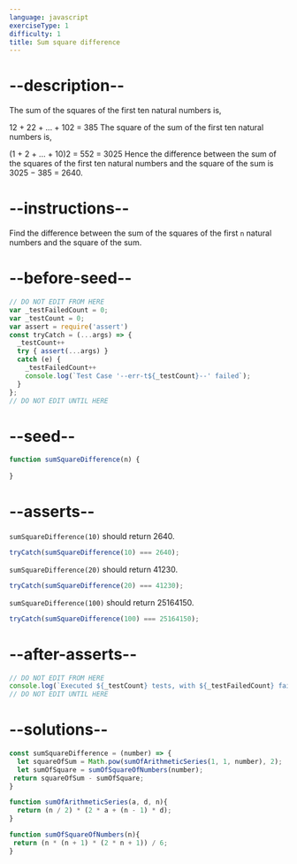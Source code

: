 ```yaml
---
language: javascript
exerciseType: 1
difficulty: 1
title: Sum square difference
---
```


# --description--

The sum of the squares of the first ten natural numbers is,

12 + 22 + ... + 102 = 385
The square of the sum of the first ten natural numbers is,

(1 + 2 + ... + 10)2 = 552 = 3025
Hence the difference between the sum of the squares of the first ten natural numbers and the square of the sum is 3025 − 385 = 2640.

# --instructions--

Find the difference between the sum of the squares of the first `n` natural numbers and the square of the sum.

# --before-seed--

```javascript
// DO NOT EDIT FROM HERE
var _testFailedCount = 0;
var _testCount = 0;
var assert = require('assert')
const tryCatch = (...args) => {
  _testCount++
  try { assert(...args) }
  catch (e) {
    _testFailedCount++
    console.log(`Test Case '--err-t${_testCount}--' failed`);
  }
};
// DO NOT EDIT UNTIL HERE
```

# --seed--

```javascript
function sumSquareDifference(n) {
  
}
```

# --asserts--

`sumSquareDifference(10)` should return 2640.

```javascript
tryCatch(sumSquareDifference(10) === 2640);
```

`sumSquareDifference(20)` should return 41230.

```javascript
tryCatch(sumSquareDifference(20) === 41230);
```

`sumSquareDifference(100)` should return 25164150.

```javascript
tryCatch(sumSquareDifference(100) === 25164150);
```

# --after-asserts--

```javascript
// DO NOT EDIT FROM HERE 
console.log(`Executed ${_testCount} tests, with ${_testFailedCount} failures`);
// DO NOT EDIT UNTIL HERE
```

# --solutions--

```javascript
const sumSquareDifference = (number) => {
  let squareOfSum = Math.pow(sumOfArithmeticSeries(1, 1, number), 2);
  let sumOfSquare = sumOfSquareOfNumbers(number);
 return squareOfSum - sumOfSquare;
}

function sumOfArithmeticSeries(a, d, n){
  return (n / 2) * (2 * a + (n - 1) * d);
}

function sumOfSquareOfNumbers(n){
 return (n * (n + 1) * (2 * n + 1)) / 6;
}
```
